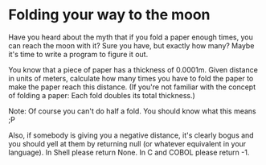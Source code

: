 # Folding your way to the moon

Have you heard about the myth that if you fold a paper enough times, you can reach the moon with it? Sure you have, but exactly how many? Maybe it's time to write a program to figure it out.

You know that a piece of paper has a thickness of 0.0001m. Given distance in units of meters, calculate how many times you have to fold the paper to make the paper reach this distance.
(If you're not familiar with the concept of folding a paper: Each fold doubles its total thickness.)

Note: Of course you can't do half a fold. You should know what this means ;P

Also, if somebody is giving you a negative distance, it's clearly bogus and you should yell at them by returning null (or whatever equivalent in your language). In Shell please return None. In C and COBOL please return -1.
